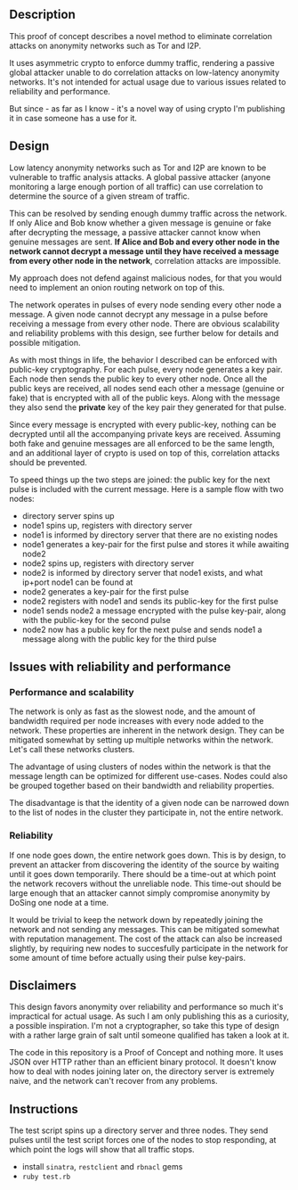 ## Description

This proof of concept describes a novel method to eliminate correlation attacks on anonymity networks such as Tor and I2P.

It uses asymmetric crypto to enforce dummy traffic, rendering a passive global attacker unable to do correlation attacks on low-latency anonymity networks. It's not intended for actual usage due to various issues related to reliability and performance.

But since - as far as I know - it's a novel way of using crypto I'm publishing it in case someone has a use for it.

## Design

Low latency anonymity networks such as Tor and I2P are known to be vulnerable to traffic analysis attacks. A global passive attacker (anyone monitoring a large enough portion of all traffic) can use correlation to determine the source of a given stream of traffic.

This can be resolved by sending enough dummy traffic across the network. If only Alice and Bob know whether a given message is genuine or fake after decrypting the message, a passive attacker cannot know when genuine messages are sent. **If Alice and Bob and every other node in the network cannot decrypt a message until they have received a message from every other node in the network**, correlation attacks are impossible.

My approach does not defend against malicious nodes, for that you would need to implement an onion routing network on top of this.

The network operates in pulses of every node sending every other node a message. A given node cannot decrypt any message in a pulse before receiving a message from every other node. There are obvious scalability and reliability problems with this design, see further below for details and possible mitigation.

As with most things in life, the behavior I described can be enforced with public-key cryptography. For each pulse, every node generates a key pair. Each node then sends the public key to every other node. Once all the public keys are received, all nodes send each other a message (genuine or fake) that is encrypted with all of the public keys. Along with the message they also send the **private** key of the key pair they generated for that pulse.

Since every message is encrypted with every public-key, nothing can be decrypted until all the accompanying private keys are received. Assuming both fake and genuine messages are all enforced to be the same length, and an additional layer of crypto is used on top of this, correlation attacks should be prevented.

To speed things up the two steps are joined: the public key for the next pulse is included with the current message. Here is a sample flow with two nodes:

- directory server spins up
- node1 spins up, registers with directory server
- node1 is informed by directory server that there are no existing nodes
- node1 generates a key-pair for the first pulse and stores it while awaiting node2
- node2 spins up, registers with directory server
- node2 is informed by directory server that node1 exists, and what ip+port node1 can be found at
- node2 generates a key-pair for the first pulse
- node2 registers with node1 and sends its public-key for the first pulse
- node1 sends node2 a message encrypted with the pulse key-pair, along with the public-key for the second pulse
- node2 now has a public key for the next pulse and sends node1 a message along with the public key for the third pulse

## Issues with reliability and performance

### Performance and scalability

The network is only as fast as the slowest node, and the amount of bandwidth required per node increases with every node added to the network. These properties are inherent in the network design. They can be mitigated somewhat by setting up multiple networks within the network. Let's call these networks clusters.

The advantage of using clusters of nodes within the network is that the message length can be optimized for different use-cases. Nodes could also be grouped together based on their bandwidth and reliability properties. 

The disadvantage is that the identity of a given node can be narrowed down to the list of nodes in the cluster they participate in, not the entire network.

### Reliability

If one node goes down, the entire network goes down. This is by design, to prevent an attacker from discovering the identity of the source by waiting until it goes down temporarily. There should be a time-out at which point the network recovers without the unreliable node. This time-out should be large enough that an attacker cannot simply compromise anonymity by DoSing one node at a time.

It would be trivial to keep the network down by repeatedly joining the network and not sending any messages. This can be mitigated somewhat with reputation management. The cost of the attack can also be increased slightly, by requiring new nodes to succesfully participate in the network for some amount of time before actually using their pulse key-pairs.

## Disclaimers

This design favors anonymity over reliability and performance so much it's impractical for actual usage. As such I am only publishing this as a curiosity, a possible inspiration. I'm not a cryptographer, so take this type of design with a rather large grain of salt until someone qualified has taken a look at it.

The code in this repository is a Proof of Concept and nothing more. It uses JSON over HTTP rather than an efficient binary protocol. It doesn't know how to deal with nodes joining later on, the directory server is extremely naive, and the network can't recover from any problems. 

## Instructions 

The test script spins up a directory server and three nodes. They send pulses until the test script forces one of the nodes to stop responding, at which point the logs will show that all traffic stops. 

* install ```sinatra```, ```restclient``` and ```rbnacl``` gems
* ```ruby test.rb```

